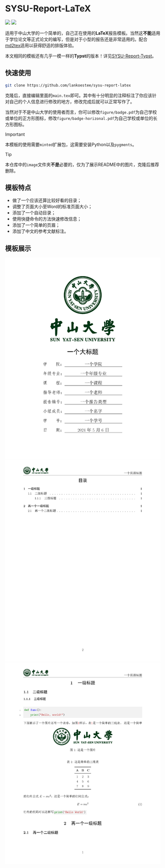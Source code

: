 # SYSU-Report-LaTeX

![](https://img.shields.io/badge/Sun%20Yat--sen%20University-005826) ![](https://img.shields.io/badge/LaTeX-008080)

适用于中山大学的一个简单的，自己正在使用的**LaTeX**报告模板。当然这**不能**适用于学位论文等正式论文的编写，但是对于小型的报告还是非常适用的。配合[md2tex](https://github.com/lankoestee/md2tex)适用以获得舒适的排版体验。

本文相同的模板还有几乎一模一样的**Typst**的版本！详见[SYSU-Report-Typst](https://github.com/lankoestee/sysu-report-typst)。

## 快速使用

```bash
git clone https://github.com/lankoestee/sysu-report-latex
```

克隆后，直接编辑里面的`main.tex`即可。其中有十分明显的注释标注了你应该针对自己的个人信息进行修改的地方，修改完成后就可以正常写作了。

当然对于不是中山大学的使用者而言，你可以修改`figure/badge.pdf`为自己学校或单位的正方形图标，修改`figure/badge-horizonal.pdf`为自己学校或单位的长方形图标。

> [!IMPORTANT]  
> 本模板的使用需要`minted`扩展包，这需要安装Python以及`pygments`。

> [!TIP]
> 本仓库中的`image`文件夹**不是**必要的，仅为了展示README中的图片，克隆后推荐删除。

## 模板特点

- 做了一个应该还算比较好看的目录；
- 调整了页面大小至Word的标准页面大小；
- 添加了一个自动目录；
- 使用快捷命令的方法快速修改信息；
- 添加了一个简单的页眉；
- 添加了中文的参考文献标注。

## 模板展示

![](./image/main_1.png)
![](./image/main_2.png)
![](./image/main_3.png)
